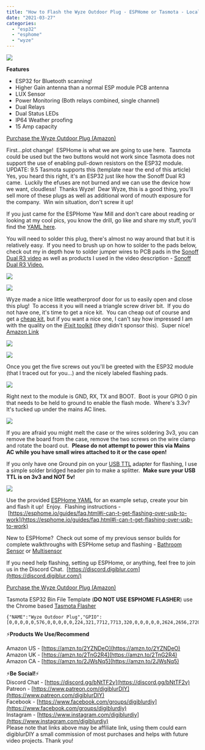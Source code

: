 ```yaml
---
title: "How to Flash the Wyze Outdoor Plug - ESPHome or Tasmota - Local Control"
date: "2021-03-27"
categories: 
  - "esp32"
  - "esphome"
  - "wyze"
---
```


[![](images/PXL_20210327_032725948.PORTRAIT.jpg)](https://1.bp.blogspot.com/-_e9LVMQtZ2c/YF6ybOdd3pI/AAAAAAAEpks/KUbwwKaj7Hgx2Ecc2KXDioz1dYQYxTEzQCLcBGAsYHQ/s3516/PXL_20210327_032725948.PORTRAIT.jpg)

  

**Features**

- ESP32 for Bluetooth scanning!
- Higher Gain antenna than a normal ESP module PCB antenna
- LUX Sensor
- Power Monitoring (Both relays combined, single channel)
- Dual Relays
- Dual Status LEDs
- IP64 Weather proofing
- 15 Amp capacity

[Purchase the Wyze Outdoor Plug (Amazon)](https://amzn.to/3ffJTg4)

<!--truncate-->
  

First...plot change!  ESPHome is what we are going to use here.  Tasmota could be used but the two buttons would not work since Tasmota does not support the use of enabling pull-down resistors on the ESP32 module. UPDATE: 9.5 Tasmota supports this (template near the end of this article)  Yes, you heard this right, it's an ESP32 just like how the Sonoff Dual R3 came.  Luckily the efuses are not burned and we can use the device how we want, cloudless!  Thanks Wyze!  Dear Wyze, this is a good thing, you'll sell more of these plugs as well as additional word of mouth exposure for the company.  Win win situation, don't screw it up!

If you just came for the ESPHome Yaw Mill and don't care about reading or looking at my cool pics, you know the drill, go like and share my stuff, you'll find the [YAML here](https://github.com/digiblur/digiNRG_ESPHome/blob/master/WyzeOutdoorPlug/wyzeoutdoor.yaml).  

You will need to solder this plug, there's almost no way around that but it is relatively easy.  If you need to brush up on how to solder to the pads below, check out my in depth how to solder jumper wires to PCB pads in the [Sonoff Dual R3 video](https://youtu.be/VT6bY-iSveI) as well as products I used in the video description - [Sonoff Dual R3 Video.](https://youtu.be/VT6bY-iSveI)

[![](images/PXL_20210327_032239810.jpg)](https://1.bp.blogspot.com/-fqcoRKAxHWc/YF60dqcbheI/AAAAAAAEplI/ajuseeOEDjcAmp1zdDIxezXJgJewOPesgCLcBGAsYHQ/s4032/PXL_20210327_032239810.jpg)

  

[![](images/PXL_20210327_032331989.jpg)](https://1.bp.blogspot.com/-eYyPF_4MfQE/YF60dgtXWaI/AAAAAAAEplM/gtjIsLYhKFUIzVaROjqAqR8gHXemsHNiQCLcBGAsYHQ/s1969/PXL_20210327_032331989.jpg)

Wyze made a nice little weatherproof door for us to easily open and close this plug!  To access it you will need a triangle screw driver bit.  If you do not have one, it's time to get a nice kit.  You can cheap out of course and get a [cheap kit](https://amzn.to/3suihr8), but if you want a nice one, I can't say how impressed I am with the quality on the [iFixit toolkit](https://amzn.to/3fhaQQz) (they didn't sponsor this).  Super nice!  [Amazon Link](https://amzn.to/3fhaQQz)

  

[![](images/PXL_20210327_032909607.jpg)](https://1.bp.blogspot.com/-zMxOQyRnbTk/YF60wZZOd2I/AAAAAAAEplY/EXwNutBcyA00pl4PZe4TwOpO3ukICDyigCLcBGAsYHQ/s2759/PXL_20210327_032909607.jpg)

  

[![](images/PXL_20210327_032832373.jpg)](https://1.bp.blogspot.com/-_eAMEuo2rmo/YF604xml4LI/AAAAAAAEplg/CeLNUBGsLAk11SChDScq5dYnDB7I_OsSgCLcBGAsYHQ/s2898/PXL_20210327_032832373.jpg)

  

Once you get the five screws out you'll be greeted with the ESP32 module (that I traced out for you...) and the nicely labeled flashing pads.  

  

[![](images/PXL_20210327_031410013.jpg)](https://1.bp.blogspot.com/-IFJ17N_rbFA/YF61Y6jxrUI/AAAAAAAEpl0/HNvn-8htTpMoo1qc3tZkfj4SP1pSpoKhACLcBGAsYHQ/s3320/PXL_20210327_031410013.jpg)

  

Right next to the module is GND, RX, TX and BOOT.  Boot is your GPIO 0 pin that needs to be held to ground to enable the flash mode.  Where's 3.3v?  It's tucked up under the mains AC lines.  

[![](images/PXL_20210327_031535194.jpg)](https://1.bp.blogspot.com/-MehvZsfDCUk/YF62IjcNHbI/AAAAAAAEpmE/JMDFZMZqEI41QuFM6140UCgQoAkHHwz0QCLcBGAsYHQ/s4032/PXL_20210327_031535194.jpg)

If you are afraid you might melt the case or the wires soldering 3v3, you can remove the board from the case, remove the two screws on the wire clamp and rotate the board out.  **Please do not attempt to power this via Mains AC while you have small wires attached to it or the case open!**

If you only have one Ground pin on your [USB TTL](https://amzn.to/3tVUelq) adapter for flashing, I use a simple solder bridged header pin to make a splitter.  **Make sure your USB TTL is on 3v3 and NOT 5v!**

[![](images/PXL_20210327_031908806.jpg)](https://1.bp.blogspot.com/-Aky2_4UnRmA/YF63uRlE3HI/AAAAAAAEpmU/bUrezoa08dk3QCmzWBRBxHfYF14snbgYQCLcBGAsYHQ/s2022/PXL_20210327_031908806.jpg)

  

Use the provided [ESPHome YAML](https://github.com/digiblur/digiNRG_ESPHome/blob/master/WyzeOutdoorPlug/wyzeoutdoor.yaml) for an example setup, create your bin and flash it up!  Enjoy.  Flashing instructions - [https://esphome.io/guides/faq.html#i-can-t-get-flashing-over-usb-to-work](https://esphome.io/guides/faq.html#i-can-t-get-flashing-over-usb-to-work)

New to ESPHome?  Check out some of my previous sensor builds for complete walkthroughs with ESPHome setup and flashing - [Bathroom Sensor](https://youtu.be/mfaC1HZfdUY) or [Multisensor](https://youtu.be/9Yu57vjz7AY)

If you need help flashing, setting up ESPHome, or anything, feel free to join us in the Discord Chat.  [https://discord.digiblur.com](https://discord.digiblur.com/)

[Purchase the Wyze Outdoor Plug (Amazon)](https://amzn.to/3ffJTg4)

Tasmota ESP32 Bin File Template (**DO NOT USE ESPHOME FLASHER**) use the Chrome based [Tasmota Flasher](https://tasmota.github.io/install/)

```
{"NAME":"Wyze Outdoor Plug","GPIO":[0,0,0,0,0,576,0,0,0,0,0,224,321,7712,7713,320,0,0,0,0,0,2624,2656,2720,0,0,0,0,225,0,4704,0,0,0,0,0],"FLAG":0,"BASE":1}
```

⚡**Products We Use/Recommend**

Amazon US - [https://amzn.to/2YZNDeO](https://amzn.to/2YZNDeO)  
Amazon UK - [https://amzn.to/2TnG2R4](https://amzn.to/2TnG2R4)  
Amazon CA - [https://amzn.to/2JWsNq5](https://amzn.to/2JWsNq5)  
  

⚡**Be Social!**⚡  
Discord Chat - [https://discord.gg/bNtTF2v](https://discord.gg/bNtTF2v)  
Patreon - [https://www.patreon.com/digiblurDIY](https://www.patreon.com/digiblurDIY)  
Facebook - [https://www.facebook.com/groups/digiblurdiy](https://www.facebook.com/groups/digiblurdiy)  
Instagram - [https://www.instagram.com/digiblurdiy](https://www.instagram.com/digiblurdiy)  
Please note that links above may be affiliate link, using them could earn digiblurDIY a small commission of most purchases and helps with future video projects. Thank you!
